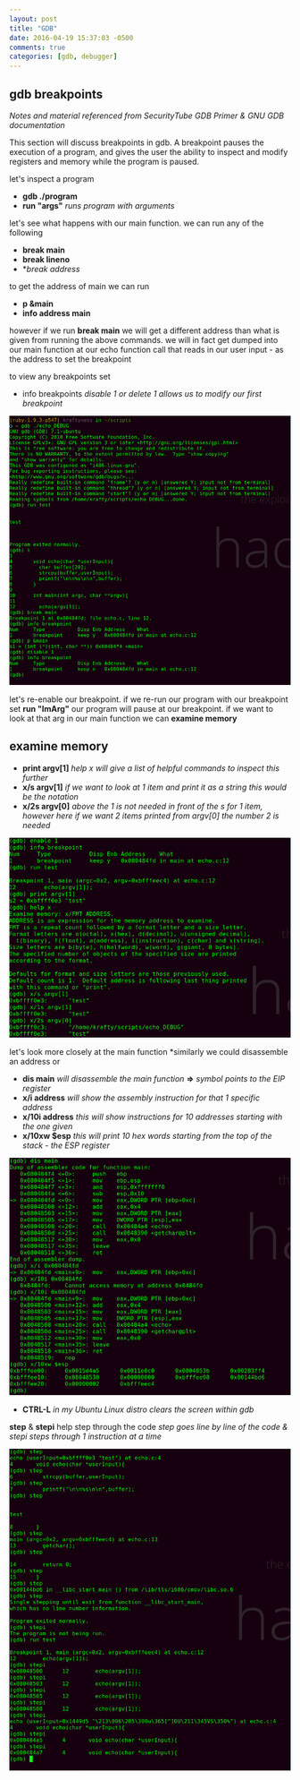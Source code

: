 ```yaml
---
layout: post
title: "GDB"
date: 2016-04-19 15:37:03 -0500
comments: true
categories: [gdb, debugger]
---
```

## gdb breakpoints
*Notes and material referenced from SecurityTube GDB Primer & GNU GDB documentation*

  This section will discuss breakpoints in gdb. A breakpoint pauses the execution of a program, and
  gives the user the ability to inspect and modify registers and memory while the program is paused.

<!--more-->
  let's inspect a program

  - **gdb ./program**
  - **run "args"**  *runs program with arguments*

  let's see what happens with our main function. we can run any of the following

  - **break main**
  - **break lineno**
  - **break *address**

  to get the address of main we can run

  - **p &main**
  - **info address main**

  however if we run **break main** we will get a different address than what is given from running the above commands. we will in fact get
  dumped into our main function at our echo function call that reads in our user input - as the address to set the breakpoint

  to view any breakpoints set

  - info breakpoints  *disable 1 or delete 1 allows us to modify our first breakpoint*

![gdb set breakpoint](/images/gdbreak1.png)

  let's re-enable our breakpoint. if we re-run our program with our breakpoint set **run "ImArg"** our program will pause at our breakpoint.
  if we want to look at that arg in our main function we can **examine memory**

## examine memory

  - **print argv[1]** *help x will give a list of helpful commands to inspect this further*
  - **x/s argv[1]** *if we want to look at 1 item and print it as a string this would be the notation*
  - **x/2s argv[0]** *above the 1 is not needed in front of the s for 1 item, however here if we want 2 items printed from argv[0] the number 2 is needed*

![gdb examine memory](/images/gdbexaminemem.png)

  let's look more closely at the main function *similarly we could disassemble an address or

  - **dis main** *will disassemble the main function* **=>** *symbol points to the EIP register*
  - **x/i address** *will show the assembly instruction for that 1 specific address*
  - **x/10i address** *this will show instructions for 10 addresses starting with the one given*
  - **x/10xw $esp** *this will print 10 hex words starting from the top of the stack - the ESP register*

![gdb dissasemble](/images/gdbdis.png)

  - **CTRL-L** *in my Ubuntu Linux distro clears the screen within gdb*

  **step** & **stepi** help step through the code *step goes line by line of the code & stepi steps through 1 instruction at a time*

![gdb step](/images/gdbstep.png)
